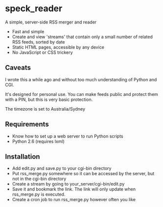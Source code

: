 speck_reader
============

A simple, server-side RSS merger and reader

* Fast and simple
* Create and view 'streams' that contain only a small number of related RSS feeds, sorted by date
* Static HTML pages, accessible by any device
* No JavaScript or CSS trickery

Caveats
-------

I wrote this a while ago and without too much understanding of Python and CGI.

It's designed for personal use. You can make feeds public and protect them with a PIN, but this is very basic protection.

The timezone is set to Australia/Sydney

Requirements
------------

* Know how to set up a web server to run Python scripts
* Python 2.6 (requires lxml)

Installation
------------

* Add edit.py and save.py to your cgi-bin directory
* Put rss_merge.py somewhere so it can be accessed by the server, but not in the cgi-bin directory
* Create a stream by going to your_server/cgi-bin/edit.py
* Save it and bookmark the link. The link will only update when rss_merge.py is executed.
* Create a cron job to run rss_merge.py however often you like

